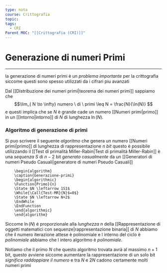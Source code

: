 ```yaml
---
type: nota
course: Crittografia
topic: 
tags:
  - CRI
Parent MOC: "[[Crittografia (CRI)]]"
---
```

# Generazione di numeri Primi
---
la generazione di numeri primi è un _problema importante_ per la crittografia siccome questi sono spesso utilizzati da i cifrari piu avanzati

Dal [[Distribuzione dei numeri primi|teorema dei numeri primi]] sappiamo che 
$$\lim_{ N \to \infty} numero \ di  \ primi \leq N = \frac{N}{\ln(N)} $$
e questi implica che se $N$ è grande cade un numero [[Numeri primi|primo]] in un [[Intorno|intorno]] di $N$ di lunghezza $\ln(N)$.

### Algoritmo di generazione di primi
Si puo scrivere il seguente _algoritmo_  che genera un numero [[Numeri primi|primo]]  di lunghezza di rappresentazione $n$  _bit_ questo è possibile utilizzando il [[Test di primalità Miller-Rabin|Test di primalità Miller-Rabin]] è una _sequenza_ $S$ di $n-2$ bit _generato casualmente_ da un [[Generatori di numeri Pseudo Casuali|generatore di numeri Pseudo Casuali]]

```pseudo
	\begin{algorithm}
	\caption{Generazione-primi}
	\begin{algorithmic}
	\Function{Primo}{n}
	\State $N \leftarrow 1S1$
	\While{\Call{Test-MR}{N}$=0$}
	\State $N \leftarrow N+2$ 
	\EndWhile 
	\EndFunction
	\end{algorithmic}
	\end{algorithm}
```

Siccome $\ln(N)$ é proporzionale alla _lunghezza_ $n$ della [[Rappresentazione di oggetti matematici con sequenze|rappresentazione binaria]] di $N$ abbiamo che il numero iterazione attese è polinomiale e l interno del ciclo è _polinomiale_ abbiamo che l intero algoritmo è _polinomiale_.

Notiamo che il primo $N$ che questo algoritmo trovata avrà al massimo $n+1$ bit, questo avviene siccome aumentare la rappresentazione di un  solo bit _significa raddoppiare il numero_ e tra $N$ e $2N$ cadono certamente molti numeri primi

